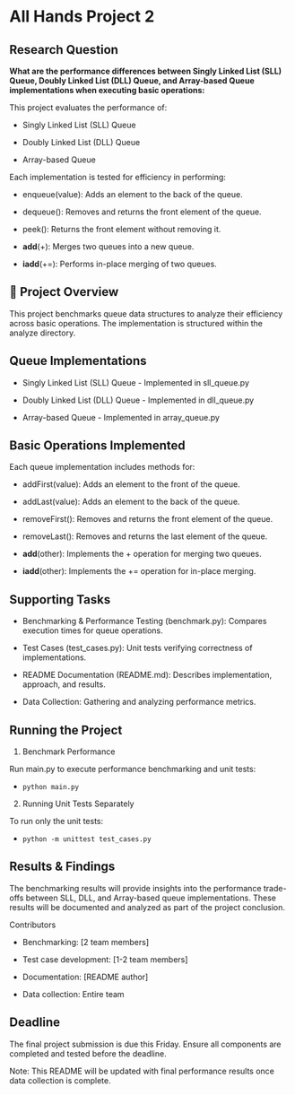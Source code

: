 # All Hands Project 2

## Research Question

**What are the performance differences between Singly Linked List (SLL) Queue, Doubly Linked List (DLL) Queue, and Array-based Queue implementations when executing basic operations:**

This project evaluates the performance of:

- Singly Linked List (SLL) Queue

- Doubly Linked List (DLL) Queue

- Array-based Queue

Each implementation is tested for efficiency in performing:

- enqueue(value): Adds an element to the back of the queue.

- dequeue(): Removes and returns the front element of the queue.

- peek(): Returns the front element without removing it.

- __add__(+): Merges two queues into a new queue.

- __iadd__(+=): Performs in-place merging of two queues.

## 🚀 Project Overview

This project benchmarks queue data structures to analyze their efficiency across basic operations. The implementation is structured within the analyze directory.

## Queue Implementations

- Singly Linked List (SLL) Queue - Implemented in sll_queue.py

- Doubly Linked List (DLL) Queue - Implemented in dll_queue.py

- Array-based Queue - Implemented in array_queue.py

## Basic Operations Implemented

Each queue implementation includes methods for:

- addFirst(value): Adds an element to the front of the queue.

- addLast(value): Adds an element to the back of the queue.

- removeFirst(): Removes and returns the front element of the queue.

- removeLast(): Removes and returns the last element of the queue.

- __add__(other): Implements the + operation for merging two queues.

- __iadd__(other): Implements the += operation for in-place merging.

## Supporting Tasks

- Benchmarking & Performance Testing (benchmark.py): Compares execution times for queue operations.

- Test Cases (test_cases.py): Unit tests verifying correctness of implementations.

- README Documentation (README.md): Describes implementation, approach, and results.

- Data Collection: Gathering and analyzing performance metrics.

## Running the Project

1. Benchmark Performance

Run main.py to execute performance benchmarking and unit tests:

- `python main.py`

2. Running Unit Tests Separately

To run only the unit tests:

- `python -m unittest test_cases.py`

## Results & Findings

The benchmarking results will provide insights into the performance trade-offs between SLL, DLL, and Array-based queue implementations. These results will be documented and analyzed as part of the project conclusion.

Contributors

- Benchmarking: [2 team members]

- Test case development: [1-2 team members]

- Documentation: [README author]

- Data collection: Entire team

## Deadline

The final project submission is due this Friday. Ensure all components are completed and tested before the deadline.

Note: This README will be updated with final performance results once data collection is complete.
